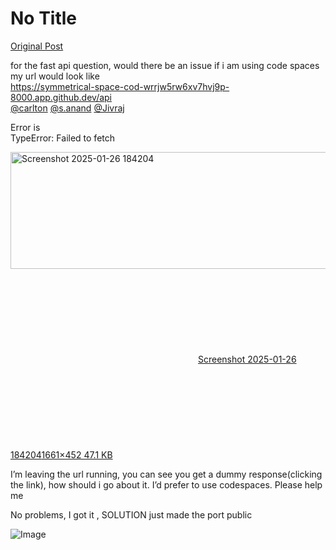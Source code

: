 # No Title

[Original Post](https://discourse.onlinedegree.iitm.ac.in/t/161120/88)

<p>for the fast api question, would there be an issue if i am using code spaces my url would  look like<br>
<a href="https://symmetrical-space-cod-wrrjw5rw6xv7hvj9p-8000.app.github.dev/api" class="onebox" target="_blank" rel="noopener nofollow ugc">https://symmetrical-space-cod-wrrjw5rw6xv7hvj9p-8000.app.github.dev/api</a><br>
<a class="mention" href="/u/carlton">@carlton</a> <a class="mention" href="/u/s.anand">@s.anand</a> <a class="mention" href="/u/jivraj">@Jivraj</a></p>
<p>Error is<br>
TypeError: Failed to fetch</p>
<p><div class="lightbox-wrapper"><a class="lightbox" href="https://europe1.discourse-cdn.com/flex013/uploads/iitm/original/3X/9/6/960e9bb2bc6cea2116d5b841dc41657aefe20aa3.png" data-download-href="/uploads/short-url/lpsUWEe1rrC5TCttCGTUxxrfb0v.png?dl=1" title="Screenshot 2025-01-26 184204" rel="noopener nofollow ugc"><img src="https://europe1.discourse-cdn.com/flex013/uploads/iitm/optimized/3X/9/6/960e9bb2bc6cea2116d5b841dc41657aefe20aa3_2_690x187.png" alt="Screenshot 2025-01-26 184204" data-base62-sha1="lpsUWEe1rrC5TCttCGTUxxrfb0v" width="690" height="187" srcset="https://europe1.discourse-cdn.com/flex013/uploads/iitm/optimized/3X/9/6/960e9bb2bc6cea2116d5b841dc41657aefe20aa3_2_690x187.png, https://europe1.discourse-cdn.com/flex013/uploads/iitm/optimized/3X/9/6/960e9bb2bc6cea2116d5b841dc41657aefe20aa3_2_1035x280.png 1.5x, https://europe1.discourse-cdn.com/flex013/uploads/iitm/optimized/3X/9/6/960e9bb2bc6cea2116d5b841dc41657aefe20aa3_2_1380x374.png 2x" data-dominant-color="282E36"><div class="meta"><svg class="fa d-icon d-icon-far-image svg-icon" aria-hidden="true"><use href="#far-image"></use></svg><span class="filename">Screenshot 2025-01-26 184204</span><span class="informations">1661×452 47.1 KB</span><svg class="fa d-icon d-icon-discourse-expand svg-icon" aria-hidden="true"><use href="#discourse-expand"></use></svg></div></a></div></p>
<p>I’m leaving the url running, you can see you get a dummy response(clicking the link), how should i go about it. I’d prefer to use codespaces. Please help me</p>
<p>No problems, I got it , SOLUTION just made the port public</p>

![Image](https://europe1.discourse-cdn.com/flex013/uploads/iitm/optimized/3X/9/6/960e9bb2bc6cea2116d5b841dc41657aefe20aa3_2_690x187.png)
